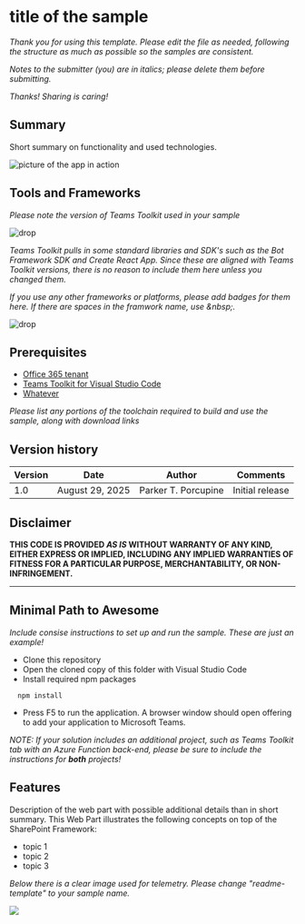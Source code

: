 # title of the sample

_Thank you for using this template. Please edit the file as needed, following the structure as much as possible so the samples are consistent._

_Notes to the submitter (you) are in italics; please delete them before submitting._

_Thanks! Sharing is caring!_

## Summary

Short summary on functionality and used technologies.

![picture of the app in action](#)

## Tools and Frameworks

_Please note the version of Teams Toolkit used in your sample_

![drop](https://img.shields.io/badge/Teams&nbsp;Toolkit&nbsp;for&nbsp;VS&nbsp;Code-x.y-green.svg)

_Teams Toolkit pulls in some standard libraries and SDK's such as the Bot Framework SDK and Create React App. Since these are aligned with Teams Toolkit versions, there is no reason to include them here unless you changed them._

_If you use any other frameworks or platforms, please add badges for them here. If there are spaces in the framwork name, use &amp;nbsp;._

![drop](https://img.shields.io/badge/Some&nbsp;Framework-x.y-green.svg)

## Prerequisites

* [Office 365 tenant](https://dev.office.com/sharepoint/docs/spfx/set-up-your-development-environment)
* [Teams Toolkit for Visual Studio Code](https://learn.microsoft.com/microsoftteams/platform/toolkit/install-teams-toolkit?tabs=vscode)
* [Whatever](#)

_Please list any portions of the toolchain required to build and use the sample, along with download links_

## Version history

Version|Date|Author|Comments
-------|----|----|--------
1.0|August 29, 2025|Parker T. Porcupine|Initial release

## Disclaimer

**THIS CODE IS PROVIDED *AS IS* WITHOUT WARRANTY OF ANY KIND, EITHER EXPRESS OR IMPLIED, INCLUDING ANY IMPLIED WARRANTIES OF FITNESS FOR A PARTICULAR PURPOSE, MERCHANTABILITY, OR NON-INFRINGEMENT.**

---

## Minimal Path to Awesome

_Include consise instructions to set up and run the sample. These are just an example!_

* Clone this repository
* Open the cloned copy of this folder with Visual Studio Code
* Install required npm packages

```shell
  npm install
```

* Press F5 to run the application. A browser window should open offering to add your application to Microsoft Teams.

_NOTE: If your solution includes an additional project, such as Teams Toolkit tab with an Azure Function back-end, please be sure to include the instructions for **both** projects!_

## Features

Description of the web part with possible additional details than in short summary. 
This Web Part illustrates the following concepts on top of the SharePoint Framework:

* topic 1
* topic 2
* topic 3

_Below there is a clear image used for telemetry. Please change "readme-template" to your sample name._

<img src="https://m365-visitor-stats.azurewebsites.net/copilot-pro-dev-samples/samples/<your-sample-folder>" />